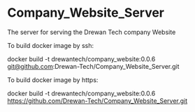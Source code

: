 # Company_Website_Server
The server for serving the Drewan Tech company Website

To build docker image by ssh:

docker build -t drewantech/company_website:0.0.6 git@github.com:Drewan-Tech/Company_Website_Server.git

To build docker image by https:

docker build -t drewantech/company_website:0.0.6 https://github.com/Drewan-Tech/Company_Website_Server.git
